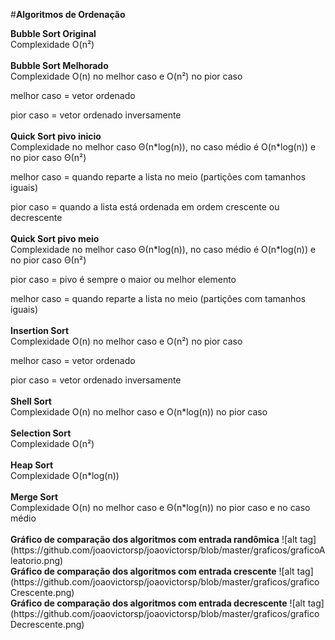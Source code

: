 #<b>Algoritmos de Ordenação</b><br />

<b>Bubble Sort Original</b><br />
 Complexidade O(n²)
<br />
<br />
<b>Bubble Sort Melhorado</b>
<br />
 Complexidade O(n) no melhor caso e O(n²) no pior caso<br />
 <p>melhor caso = vetor ordenado<br />
<p>pior caso = vetor ordenado inversamente<br />
<br />
<b>Quick Sort pivo inicio</b><br />
 Complexidade no melhor caso Θ(n*log(n)), no caso médio é O(n*log(n)) e no pior caso Θ(n²)<br />
 <p>melhor caso = quando reparte a lista no meio (partições com tamanhos iguais)<br />
 <p>pior caso = quando a lista está ordenada em ordem crescente ou decrescente<br />
 <br />
<b>Quick Sort pivo meio</b><br />
 Complexidade no melhor caso Θ(n*log(n)), no caso médio é O(n*log(n)) e no pior caso Θ(n²)<br />
 <p>pior caso = pivo é sempre o maior ou melhor elemento<br />
 <p>melhor caso = quando reparte a lista no meio (partições com tamanhos iguais)<br />
<br />
<b>Insertion Sort </b><br />
 Complexidade O(n) no melhor caso e O(n²) no pior caso<br />
 <p>melhor caso = vetor ordenado<br />
 <p>pior caso = vetor ordenado inversamente<br />
<br />
<b>Shell Sort</b><br />
 Complexidade O(n) no melhor caso e O(n*log(n)) no pior caso <br />
<br />
<b>Selection Sort</b><br />
 Complexidade O(n²)<br />
<br />
<b>Heap Sort</b><br />
 Complexidade O(n*log(n))<br />
<br />
<b>Merge Sort</b><br />
 Complexidade O(n) no melhor caso e Θ(n*log(n)) no pior caso e no caso médio<br />
<br />
<b>Gráfico de comparação dos algoritmos com entrada randômica</b>
 ![alt tag](https://github.com/joaovictorsp/joaovictorsp/blob/master/graficos/graficoAleatorio.png)
 <br />
<b>Gráfico de comparação dos algoritmos com entrada crescente</b>
 ![alt tag](https://github.com/joaovictorsp/joaovictorsp/blob/master/graficos/graficoCrescente.png)
 <br />
<b>Gráfico de comparação dos algoritmos com entrada decrescente</b>
 ![alt tag](https://github.com/joaovictorsp/joaovictorsp/blob/master/graficos/graficoDecrescente.png)

